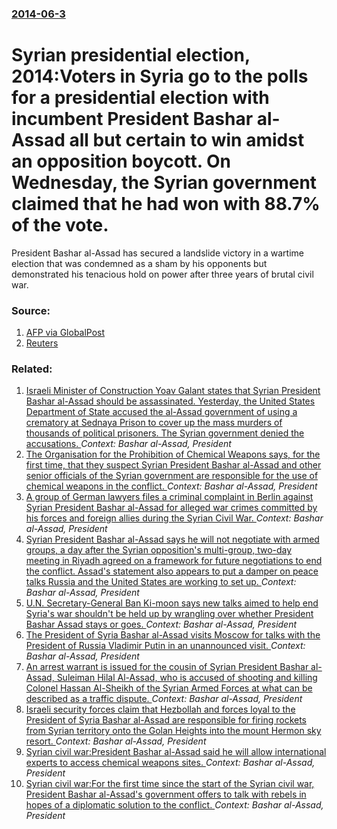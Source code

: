 ### [2014-06-3](/news/2014/06/3/index.md)

# Syrian presidential election, 2014:Voters in Syria go to the polls for a presidential election with incumbent President Bashar al-Assad all but certain to win amidst an opposition boycott. On Wednesday, the Syrian government claimed that he had won with 88.7% of the vote. 

President Bashar al-Assad has secured a landslide victory in a wartime election that was condemned as a sham by his opponents but demonstrated his tenacious hold on power after three years of brutal civil war.


### Source:

1. [AFP via GlobalPost](http://www.globalpost.com/dispatch/news/afp/140602/assad-eyes-crushing-win-controversial-syria-vote)
2. [Reuters](http://www.reuters.com/article/2014/06/04/us-syria-crisis-idUSKBN0EF25520140604?feedType=RSS&feedName=topNews)

### Related:

1. [Israeli Minister of Construction Yoav Galant states that Syrian President Bashar al-Assad should be assassinated.  Yesterday, the United States Department of State accused the al-Assad government of using a crematory at Sednaya Prison to cover up the mass murders of thousands of political prisoners. The Syrian government denied the accusations. ](/news/2017/05/16/israeli-minister-of-construction-yoav-galant-states-that-syrian-president-bashar-al-assad-should-be-assassinated-yesterday-the-united-sta.md) _Context: Bashar al-Assad, President_
2. [The Organisation for the Prohibition of Chemical Weapons says, for the first time, that they suspect Syrian President Bashar al-Assad and other senior officials of the Syrian government are responsible for the use of chemical weapons in the conflict. ](/news/2017/01/13/the-organisation-for-the-prohibition-of-chemical-weapons-says-for-the-first-time-that-they-suspect-syrian-president-bashar-al-assad-and-ot.md) _Context: Bashar al-Assad, President_
3. [ A group of German lawyers files a criminal complaint in Berlin against Syrian President Bashar al-Assad for alleged war crimes committed by his forces and foreign allies during the Syrian Civil War. ](/news/2016/11/28/a-group-of-german-lawyers-files-a-criminal-complaint-in-berlin-against-syrian-president-bashar-al-assad-for-alleged-war-crimes-committed-by.md) _Context: Bashar al-Assad, President_
4. [Syrian President Bashar al-Assad says he will not negotiate with armed groups, a day after the Syrian opposition's multi-group, two-day meeting in Riyadh agreed on a framework for future negotiations to end the conflict. Assad's statement also appears to put a damper on peace talks Russia and the United States are working to set up. ](/news/2015/12/11/syrian-president-bashar-al-assad-says-he-will-not-negotiate-with-armed-groups-a-day-after-the-syrian-opposition-s-multi-group-two-day-meet.md) _Context: Bashar al-Assad, President_
5. [U.N. Secretary-General Ban Ki-moon says new talks aimed to help end Syria's war shouldn't be held up by wrangling over whether President Bashar Assad stays or goes. ](/news/2015/10/31/u-n-secretary-general-ban-ki-moon-says-new-talks-aimed-to-help-end-syria-s-war-shouldn-t-be-held-up-by-wrangling-over-whether-president-bas.md) _Context: Bashar al-Assad, President_
6. [The President of Syria Bashar al-Assad visits Moscow for talks with the President of Russia Vladimir Putin in an unannounced visit. ](/news/2015/10/21/the-president-of-syria-bashar-al-assad-visits-moscow-for-talks-with-the-president-of-russia-vladimir-putin-in-an-unannounced-visit.md) _Context: Bashar al-Assad, President_
7. [An arrest warrant is issued for the cousin of Syrian President Bashar al-Assad, Suleiman Hilal Al-Assad, who is accused of shooting and killing Colonel Hassan Al-Sheikh of the Syrian Armed Forces at what can be described as a traffic dispute. ](/news/2015/08/9/an-arrest-warrant-is-issued-for-the-cousin-of-syrian-president-bashar-al-assad-suleiman-hilal-al-assad-who-is-accused-of-shooting-and-kill.md) _Context: Bashar al-Assad, President_
8. [Israeli security forces claim that Hezbollah and forces loyal to the President of Syria Bashar al-Assad are responsible for firing rockets from Syrian territory onto the Golan Heights into the mount Hermon sky resort. ](/news/2015/01/27/israeli-security-forces-claim-that-hezbollah-and-forces-loyal-to-the-president-of-syria-bashar-al-assad-are-responsible-for-firing-rockets-f.md) _Context: Bashar al-Assad, President_
9. [Syrian civil war:President Bashar al-Assad said he will allow international experts to access chemical weapons sites. ](/news/2013/09/23/syrian-civil-war-ppresident-bashar-al-assad-said-he-will-allow-international-experts-to-access-chemical-weapons-sites.md) _Context: Bashar al-Assad, President_
10. [Syrian civil war:For the first time since the start of the Syrian civil war, President Bashar al-Assad's government offers to talk with rebels in hopes of a diplomatic solution to the conflict. ](/news/2013/02/25/syrian-civil-war-pfor-the-first-time-since-the-start-of-the-syrian-civil-war-president-bashar-al-assad-s-government-offers-to-talk-with-reb.md) _Context: Bashar al-Assad, President_
